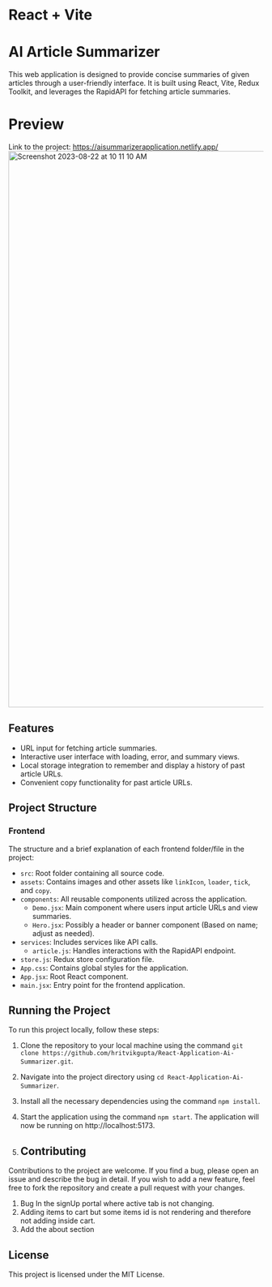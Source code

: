 # React + Vite
# AI Article Summarizer

This web application is designed to provide concise summaries of given articles through a user-friendly interface. It is built using React, Vite, Redux Toolkit, and leverages the RapidAPI for fetching article summaries.

# Preview
Link to the project: https://aisummarizerapplication.netlify.app/
<img width="1098" alt="Screenshot 2023-08-22 at 10 11 10 AM" src="https://github.com/hritvikgupta/React-Application-Ai-Summarizer/assets/60143996/cd56aff1-e520-401b-a9e4-28980acee19e">

## Features

- URL input for fetching article summaries.
- Interactive user interface with loading, error, and summary views.
- Local storage integration to remember and display a history of past article URLs.
- Convenient copy functionality for past article URLs.

## Project Structure

### Frontend

The structure and a brief explanation of each frontend folder/file in the project:

- `src`: Root folder containing all source code.
- `assets`: Contains images and other assets like `linkIcon`, `loader`, `tick`, and `copy`.
- `components`: All reusable components utilized across the application.
    * `Demo.jsx`: Main component where users input article URLs and view summaries.
    * `Hero.jsx`: Possibly a header or banner component (Based on name; adjust as needed).
- `services`: Includes services like API calls.
    * `article.js`: Handles interactions with the RapidAPI endpoint.
- `store.js`: Redux store configuration file.
- `App.css`: Contains global styles for the application.
- `App.jsx`: Root React component.
- `main.jsx`: Entry point for the frontend application.


## Running the Project

To run this project locally, follow these steps:

1. Clone the repository to your local machine using the command `git clone https://github.com/hritvikgupta/React-Application-Ai-Summarizer.git`.
2. Navigate into the project directory using `cd React-Application-Ai-Summarizer`.
3. Install all the necessary dependencies using the command `npm install`.
4. Start the application using the command `npm start`. The application will now be running on http://localhost:5173.

5. ## Contributing

Contributions to the project are welcome. If you find a bug, please open an issue and describe the bug in detail. If you wish to add a new feature, feel free to fork the repository and create a pull request with your changes.
1. Bug In the signUp portal where active tab is not changing.
2. Adding items to cart but some items id is not rendering and therefore not adding inside cart.
3. Add the about section

## License

This project is licensed under the MIT License.
